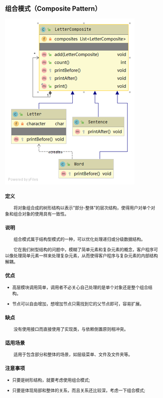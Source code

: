 ## 组合模式（Composite Pattern）

![组合模式](https://github.com/GRain-long/ddstudy/blob/dev/ddstudy-designpattern/src/main/resources/image/composite.png)

### 定义

&emsp;&emsp;将对象组合成的树形结构以表示”部分-整体”的层次结构，使得用户对单个对象和组合对象的使用具有一致性。  
  
### 说明

&emsp;&emsp;组合模式属于结构型模式的一种，可以优化处理递归或分级数据结构。

&emsp;&emsp;它在我们树型结构的问题中，模糊了简单元素和复杂元素的概念，客户程序可以像处理简单元素一样来处理复杂元素，从而使得客户程序与复杂元素的内部结构解耦。



### 优点

- 高层模块调用简单，调用者不必关心自己处理的是单个对象还是整个组合结构。

- 节点可以自由增加，想增加节点只需找到它的父节点即可，容易扩展。


### 缺点

&emsp;&emsp;没有使用接口而直接使用了实现类，与依赖倒置原则相冲突。


### 适用场景

&emsp;&emsp;适用于包含部分和整体的场景，如层级菜单、文件及文件夹等。


### 注意事项
- 只要是树形结构，就要考虑使用组合模式;

- 只要是体现局部和整体的关系，而且关系还比较深，考虑一下组合模式;






